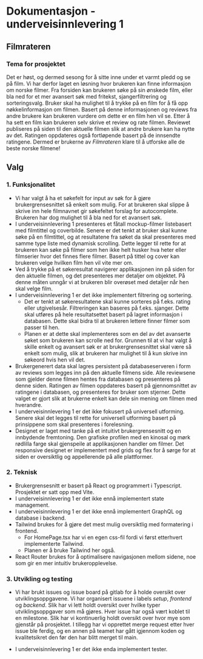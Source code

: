 # Dokumentasjon - underveisinnlevering 1

## Filmrateren

### Tema for prosjektet

Det er høst, og dermed sesong for å sitte inne under et varmt pledd og se på film. Vi har derfor laget en løsning hvor brukeren kan finne informasjon om norske filmer. Fra forsiden kan brukeren søke på sin ønskede film, eller bla ned for  et mer avansert søk med fritekst, sjangerfiltrering og sorteringsvalg. Bruker skal ha mulighet til å trykke på en film for å få opp nøkkelinformasjon om filmen. Basert på denne informasjonen og reviews fra andre brukere kan brukeren vurdere om dette er en film hen vil se. Etter å ha sett en film kan brukeren selv skrive et review og rate filmen. Reviewet publiseres på siden til den aktuelle filmen slik at andre brukere kan ha nytte av det. Ratingen oppdateres også fortløpende basert på de innsendte ratingene. Dermed er brukerne av *Filmrateren* klare til å utforske alle de beste norske filmene!

## Valg

### 1. Funksjonalitet

- Vi har valgt å ha et søkefelt for input av søk for å gjøre brukergrensesnittet så enkelt som mulig. For at brukeren skal slippe å skrive inn hele filmnavnet gir søkefeltet forslag for autocomplete. Brukeren har dog mulighet til å bla ned for et avansert søk. 
- I underveisinnlevering 1 presenteres et fåtall mockup-filmer listebasert med filmtittel og coverbilde. Senere er det tenkt at bruker skal kunne søke på en filmtittel, og at resultatene fra søket da skal presenteres med samme type liste med dynamisk scrolling. Dette legger til rette for at brukeren kan søke på filmer som hen ikke helt husker hva heter eller filmserier hvor det finnes flere filmer. Basert på tittel og cover kan brukeren velge hvilken film hen vil vite mer om.
- Ved å trykke på et søkeresultat navigerer applikasjonen inn på siden for den aktuelle filmen, og det presenteres mer detaljer om objektet. På denne måten unngår vi at brukeren blir overøset med detaljer når hen skal velge film.
- I underveisinnlevering 1 er det ikke implementert filtrering og sortering.
  - Det er tenkt at søkeresultatene skal kunne sorteres på f.eks. rating eller utgivelsesår. Filtreringen kan baseres på f.eks. sjanger. Dette skal utføres på hele resultatsettet basert på lagret informasjon i databasen. Dette skal bidra til at brukeren lettere finner filmer som passer til hen.
  - Planen er at dette skal implementeres som en del av det avanserte søket som brukeren kan scrolle ned for. Grunnen til at vi har valgt å skille enkelt og avansert søk er at brukergrensesnittet skal være så enkelt som mulig, slik at brukeren har mulighet til å kun skrive inn søkeord hvis hen vil det.
- Brukergenerert data skal lagres persistent på databaseserveren i form av reviews som legges inn på den aktuelle filmens side. Alle reviewsene som gjelder denne filmen hentes fra databasen og presenteres på denne siden. Ratingen av filmen oppdateres basert på gjennomsnittet av ratingene i databasen, og presenteres for bruker som stjerner. Dette valget er gjort slik at brukerne enkelt kan dele sin mening om filmen med hverandre.
- I underveisinnlevering 1 er det ikke fokusert på universell utforming. Senere skal det legges til rette for universell utforming basert på prinsippene som skal presenteres i forelesning.
- Designet er laget med tanke på et intuitivt brukergrensesnitt og en innbydende fremtoning. Den grafiske profilen med en kinosal og mørk rødlilla farge skal gjenspeile at applikasjonen handler om filmer. Det responsive designet er implementert med grids og flex for å sørge for at siden er oversiktlig og appellerende på alle plattformer.

### 2. Teknisk

- Brukergrensesnitt er basert på React og programmert i Typescript. Prosjektet er satt opp med Vite.
- I underveisinnlevering 1 er det ikke ennå implementert state management.
- I underveisinnlevering 1 er det ikke ennå implementert GraphQL og database i backend.
- Tailwind brukes for å gjøre det mest mulig oversiktlig med formatering i frontend.
  - For HomePage.tsx har vi en egen css-fil fordi vi først etterhvert implementerte Tailwind.
  - Planen er å bruke Tailwind her også.
- React Router brukes for å optimalisere navigasjonen mellom sidene, noe som gir en mer intuitiv brukeropplevelse.

### 3. Utvikling og testing

- Vi har brukt issues og issue board på gitlab for å holde oversikt over utviklingsoppgavene. Vi har organisert issuene i labels _setup_, _frontend_ og _backend_. Slik har vi lett holdt oversikt over hvilke typer utviklingsoppgaver som må gjøres. Hver issue har også vært koblet til en milestone. Slik har vi kontinuerlig holdt oversikt over hvor mye som gjenstår på prosjektet. I tillegg har vi opprettet merge request etter hver issue ble ferdig, og en annen på teamet har gått igjennom koden og kvalitetsikret den før den har blitt merget til main.

- I underveisinnlevering 1 er det ikke enda implementert tester.
